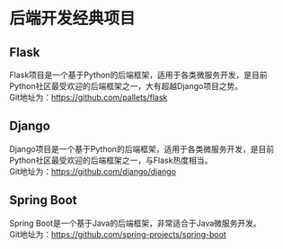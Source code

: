 # 后端开发经典项目
## Flask
Flask项目是一个基于Python的后端框架，适用于各类微服务开发，是目前Python社区最受欢迎的后端框架之一，大有超越Django项目之势。  
Git地址为：https://github.com/pallets/flask

## Django
Django项目是一个基于Python的后端框架，适用于各类微服务开发，是目前Python社区最受欢迎的后端框架之一，与Flask热度相当。  
Git地址为：https://github.com/django/django

## Spring Boot
Spring Boot是一个基于Java的后端框架，非常适合于Java微服务开发。  
Git地址为：https://github.com/spring-projects/spring-boot